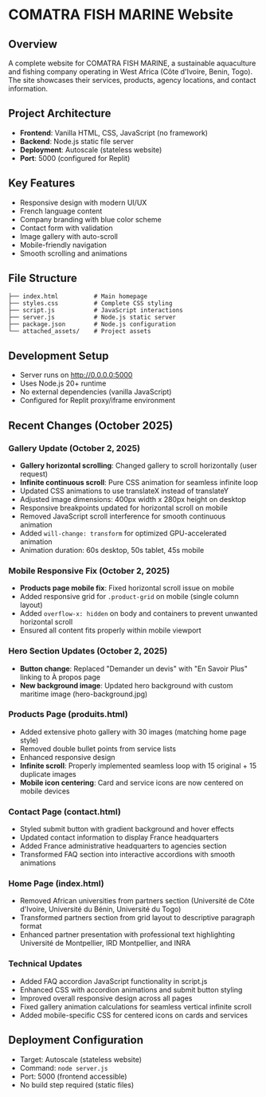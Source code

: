 # COMATRA FISH MARINE Website

## Overview
A complete website for COMATRA FISH MARINE, a sustainable aquaculture and fishing company operating in West Africa (Côte d'Ivoire, Benin, Togo). The site showcases their services, products, agency locations, and contact information.

## Project Architecture
- **Frontend**: Vanilla HTML, CSS, JavaScript (no framework)
- **Backend**: Node.js static file server
- **Deployment**: Autoscale (stateless website)
- **Port**: 5000 (configured for Replit)

## Key Features
- Responsive design with modern UI/UX
- French language content
- Company branding with blue color scheme
- Contact form with validation
- Image gallery with auto-scroll
- Mobile-friendly navigation
- Smooth scrolling and animations

## File Structure
```
├── index.html          # Main homepage
├── styles.css          # Complete CSS styling
├── script.js           # JavaScript interactions
├── server.js           # Node.js static server
├── package.json        # Node.js configuration
└── attached_assets/    # Project assets
```

## Development Setup
- Server runs on http://0.0.0.0:5000
- Uses Node.js 20+ runtime
- No external dependencies (vanilla JavaScript)
- Configured for Replit proxy/iframe environment

## Recent Changes (October 2025)

### Gallery Update (October 2, 2025)
- **Gallery horizontal scrolling**: Changed gallery to scroll horizontally (user request)
- **Infinite continuous scroll**: Pure CSS animation for seamless infinite loop
- Updated CSS animations to use translateX instead of translateY
- Adjusted image dimensions: 400px width x 280px height on desktop
- Responsive breakpoints updated for horizontal scroll on mobile
- Removed JavaScript scroll interference for smooth continuous animation
- Added `will-change: transform` for optimized GPU-accelerated animation
- Animation duration: 60s desktop, 50s tablet, 45s mobile

### Mobile Responsive Fix (October 2, 2025)
- **Products page mobile fix**: Fixed horizontal scroll issue on mobile
- Added responsive grid for `.product-grid` on mobile (single column layout)
- Added `overflow-x: hidden` on body and containers to prevent unwanted horizontal scroll
- Ensured all content fits properly within mobile viewport

### Hero Section Updates (October 2, 2025)
- **Button change**: Replaced "Demander un devis" with "En Savoir Plus" linking to À propos page
- **New background image**: Updated hero background with custom maritime image (hero-background.jpg)

### Products Page (produits.html)
- Added extensive photo gallery with 30 images (matching home page style)
- Removed double bullet points from service lists
- Enhanced responsive design
- **Infinite scroll**: Properly implemented seamless loop with 15 original + 15 duplicate images
- **Mobile icon centering**: Card and service icons are now centered on mobile devices

### Contact Page (contact.html)
- Styled submit button with gradient background and hover effects
- Updated contact information to display France headquarters
- Added France administrative headquarters to agencies section
- Transformed FAQ section into interactive accordions with smooth animations

### Home Page (index.html)
- Removed African universities from partners section (Université de Côte d'Ivoire, Université du Bénin, Université du Togo)
- Transformed partners section from grid layout to descriptive paragraph format
- Enhanced partner presentation with professional text highlighting Université de Montpellier, IRD Montpellier, and INRA

### Technical Updates
- Added FAQ accordion JavaScript functionality in script.js
- Enhanced CSS with accordion animations and submit button styling
- Improved overall responsive design across all pages
- Fixed gallery animation calculations for seamless vertical infinite scroll
- Added mobile-specific CSS for centered icons on cards and services

## Deployment Configuration
- Target: Autoscale (stateless website)
- Command: `node server.js`
- Port: 5000 (frontend accessible)
- No build step required (static files)
